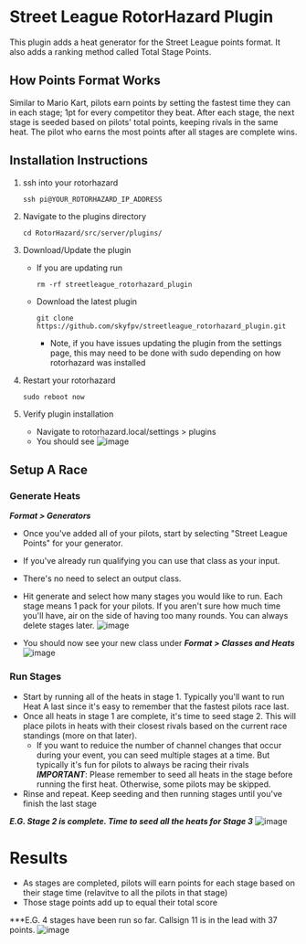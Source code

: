 # Street League RotorHazard Plugin
This plugin adds a heat generator for the Street League points format. It also adds a ranking method called Total Stage Points.

## How Points Format Works
Similar to Mario Kart, pilots earn points by setting the fastest time they can in each stage; 1pt for every competitor they beat. After each stage, the next stage is seeded based on pilots' total points, keeping rivals in the same heat. The pilot who earns the most points after all stages are complete wins.

## Installation Instructions
1. ssh into your rotorhazard

    ```ssh pi@YOUR_ROTORHAZARD_IP_ADDRESS```
2. Navigate to the plugins directory

    ```cd RotorHazard/src/server/plugins/```
4. Download/Update the plugin
    - If you are updating run

        ```rm -rf streetleague_rotorhazard_plugin```
    - Download the latest plugin

        ```git clone https://github.com/skyfpv/streetleague_rotorhazard_plugin.git```
        - Note, if you have issues updating the plugin from the settings page, this may need to be done with sudo depending on how rotorhazard was installed

5. Restart your rotorhazard

    ```sudo reboot now```
7. Verify plugin installation
    - Navigate to rotorhazard.local/settings > plugins
    - You should see
  ![image](https://github.com/skyfpv/streetleague_rotorhazard_plugin/assets/45609851/e5f5ea00-088d-48cc-a76e-dd0023c7f405)


## Setup A Race

### Generate Heats
***Format > Generators***

- Once you've added all of your pilots, start by selecting "Street League Points" for your generator.
- If you've already run qualifying you can use that class as your input.
- There's no need to select an output class.
- Hit generate and select how many stages you would like to run. Each stage means 1 pack for your pilots. If you aren't sure how much time you'll have, air on the side of having too many rounds. You can always delete stages later.
![image](https://github.com/skyfpv/streetleague_rotorhazard_plugin/assets/45609851/09dedc1b-4404-4cbe-acf1-f15de9d7c420)


- You should now see your new class under ***Format > Classes and Heats***
![image](https://github.com/skyfpv/streetleague_rotorhazard_plugin/assets/45609851/d68d6669-6356-4313-ae5f-f15a9a4bbb2b)

### Run Stages
- Start by running all of the heats in stage 1. Typically you'll want to run Heat A last since it's easy to remember that the fastest pilots race last.
- Once all heats in stage 1 are complete, it's time to seed stage 2. This will place pilots in heats with their closest rivals based on the current race standings (more on that later).
  - If you want to reduice the number of channel changes that occur during your event, you can seed multiple stages at a time. But typically it's fun for pilots to always be racing their rivals
***IMPORTANT***: Please remember to seed all heats in the stage before running the first heat. Otherwise, some pilots may be skipped.
- Rinse and repeat. Keep seeding and then running stages until you've finish the last stage

***E.G. Stage 2 is complete. Time to seed all the heats for Stage 3***
![image](https://github.com/skyfpv/streetleague_rotorhazard_plugin/assets/45609851/4b3a0e23-d8db-4624-8ff1-9e84cdd166c2)


# Results
- As stages are completed, pilots will earn points for each stage based on their stage time (relavitve to all the pilots in that stage)
- Those stage points add up to equal their total score

***E.G. 4 stages have been run so far. Callsign 11 is in the lead with 37 points.
![image](https://github.com/skyfpv/streetleague_rotorhazard_plugin/assets/45609851/15ac967e-3c79-41d2-9cf5-cb511bc29816)
